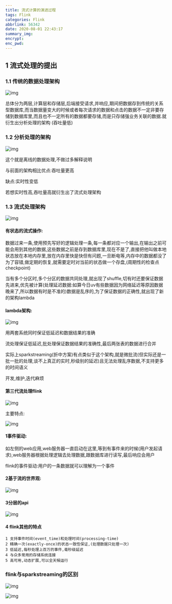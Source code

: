 ```yaml
---
title: 流式计算的演进过程
tags: Flink
categories: Flink
abbrlink: 56342
date: 2020-08-01 22:43:17
summary_img:
encrypt:
enc_pwd:
---
```


## 1 流式处理的提出

### 1.1 传统的数据处理架构

![img](/images/stream/a.jpg)

​	总体分为两层,计算层和存储层,后端接受请求,并响应,期间把数据存到传统的关系型数据库,而当数据量变大的时候或者每次请求的数据和点击的数据不一定非要存储到数据库里,而且也不一定所有的数据都要存储,而是只存储强业务关联的数据.就衍生出分析处理的架构  (吞吐量低)

### 1.2 分析处理的架构

![img](/images/stream/b.jpg)

 这个就是离线的数据处理,不做过多解释说明

与前面的架构相比优点:吞吐量更高

缺点:实时性变低

若想实时性高,吞吐量高就衍生出了流式处理架构

### 1.3 流式处理架构

![img](/images/stream/c.jpg)

#### 有状态的流式操作: 

数据过来一条,使用预先写好的逻辑处理一条,每一条都对应一个输出,在输出之前可能会用到其他的数据,这些数据之前是存到数据库里,现在不是了,直接把他叫做本地状态放在本地内存里,放在内存里快是快但有问题,一旦断电等,内存中的数据都没了为了容错,做定期的恢复,就需要定时对当前的状态做一个存盘,(周期性的检查点checkpoint)

当有多个分区时,多个分区的数据共同处理,就出现了shuffle,切有时还要保证数据先进来,优先被计算(处理延迟数据:如算今日uv有些数据因为网络延迟等原因数据晚来了,所以数据有时是不准的)数据是乱序的,为了保证数据的正确性,就出现了新的架构lambda

#### lambda架构:

![img](/images/stream/d.jpg)

用两套系统同时保证低延迟和数据结果的准确

流处理保证低延迟,批处理保证数据结果的准确性,最后两张表的数据进行合并

实际上sparkstreaming(折中方案)有点类似于这个架构,就是微批流(但实际还是一批一批的处理,谈不上真正的实时,秒级别的延迟)且无法处理乱序数据,不支持更多的时间语义

开发,维护,迭代麻烦

#### 第三代流处理flink

![img](/images/stream/e.jpg)

主要特点:

![img](/images/stream/f.png)

#### 1事件驱动:

 如左侧的web应用,web服务器一直启动在这里,等到有事件来的时候(用户发起请求),web服务器根据处理逻辑去处理数据,跟数据库进行读写,最后响应会用户

flink的事件驱动:用户的一条数据就可以理解为一个事件

#### 2基于流的世界观:

![img](/images/stream/j.png)

#### 3分层的api

![img](/images/stream/h.png)

#### 4 flink其他的特点

```
1 支持事件时间(event_time)和处理时间(processing-time)
2 精确一次(exactly-once)的状态一致性保证,(处理数据只处理一次)
3 低延迟,每秒处理上百万的事件,毫秒级延迟
4 与众多常用的存储系统连接
5 高可用,动态扩展,可以全天候运行
```

### flink与sparkstreaming的区别

![img](/images/stream/i.png)

![img](/images/stream/g.png)